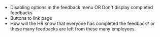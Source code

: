 - Disabling options in the feedback menu OR Don't display completed feedbacks
- Buttons to link page
- How will the HR know that everyone has completed the feedback? or these many feedbacks are left from these many employees.